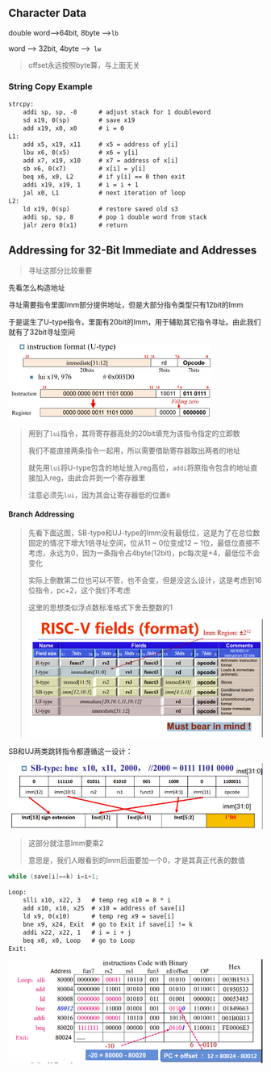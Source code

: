 ## Character Data 

double word-->64bit, 8byte -->`lb`

word --> 32bit, 4byte -->` lw`

> offset永远按照byte算，与上面无关

### String Copy Example

```assembly
strcpy:
    addi sp, sp, -8      # adjust stack for 1 doubleword
    sd x19, 0(sp)        # save x19
    add x19, x0, x0      # i = 0
L1:
    add x5, x19, x11     # x5 = address of y[i]
    lbu x6, 0(x5)        # x6 = y[i]
    add x7, x19, x10     # x7 = address of x[i]
    sb x6, 0(x7)         # x[i] = y[i]
    beq x6, x0, L2       # if y[i] == 0 then exit
    addi x19, x19, 1     # i = i + 1
    jal x0, L1           # next iteration of loop
L2:
    ld x19, 0(sp)        # restore saved old s3
    addi sp, sp, 8       # pop 1 double word from stack
    jalr zero 0(x1)      # return
```

## Addressing for 32-Bit Immediate and Addresses

> 寻址这部分比较重要

先看怎么构造地址

寻址需要指令里面Imm部分提供地址，但是大部分指令类型只有12bit的Imm

于是诞生了U-type指令，里面有20bit的Imm，用于辅助其它指令寻址。由此我们就有了32bit寻址空间

<img src="https://raw.githubusercontent.com/RimLutienpeist/image-hosting/main/image-20240507215154366.png" alt="image-20240507215154366" style="zoom:50%;" />

> 用到了`lui`指令，其将寄存器高处的20bit填充为该指令指定的立即数
>
> 我们不能直接两条指令一起用，所以需要借助寄存器取出两者的地址
>
> 就先用`lui`将U-type包含的地址放入reg高位，`addi`将原指令包含的地址直接加入reg，由此合并到一个寄存器里
>
> 注意必须先`lui`，因为其会让寄存器低的位置`0`

#### Branch Addressing

> 先看下面这图，SB-type和UJ-type的Imm没有最低位，这是为了在总位数固定的情况下增大1倍寻址空间，位从11 ~ 0位变成12 ~ 1位，最低位直接不考虑，永远为0，因为一条指令占4byte(12bit)，pc每次是+4，最低位不会变化
>
> 实际上倒数第二位也可以不管，也不会变，但是没这么设计，这是考虑到16位指令，pc+2，这个我们不考虑
>
> 这里的思想类似浮点数标准格式下舍去整数的1
>
> ![image-20240321201847606](https://raw.githubusercontent.com/RimLutienpeist/image-hosting/main/image-20240321201847606.png)

SB和UJ两类跳转指令都遵循这一设计：

![image-20240508202355829](https://raw.githubusercontent.com/RimLutienpeist/image-hosting/main/image-20240508202355829.png)

> 这部分就注意Imm要乘2
>
> 意思是，我们人眼看到的Imm后面要加一个0，才是其真正代表的数值

```c
while (save[i]==k) i=i+1;
```

```assembly
Loop:
    slli x10, x22, 3   # temp reg x10 = 8 * i
    add x10, x10, x25  # x10 = address of save[i]
    ld x9, 0(x10)      # temp reg x9 = save[i]
    bne x9, x24, Exit  # go to Exit if save[i] != k
    addi x22, x22, 1   # i = i + j
    beq x0, x0, Loop   # go to Loop
Exit:
```

![image-20240508203432945](https://raw.githubusercontent.com/RimLutienpeist/image-hosting/main/image-20240508203432945.png)

